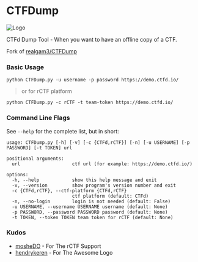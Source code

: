 # CTFDump
![Logo](https://github.com/hendrykeren/CTFDump/blob/master/assets/logo/250%20px.png)

CTFd Dump Tool - When you want to have an offline copy of a CTF.

Fork of [realgam3/CTFDump](https://github.com/realgam3/CTFDump)

### Basic Usage

`python CTFDump.py -u username -p password https://demo.ctfd.io/`

> or for rCTF platform

`python CTFDump.py -c rCTF -t team-token https://demo.ctfd.io/`

### Command Line Flags

See `--help` for the complete list, but in short:

```text
usage: CTFDump.py [-h] [-v] [-c {CTFd,rCTF}] [-n] [-u USERNAME] [-p PASSWORD] [-t TOKEN] url

positional arguments:
  url                   ctf url (for example: https://demo.ctfd.io/)

options:
  -h, --help            show this help message and exit
  -v, --version         show program's version number and exit
  -c {CTFd,rCTF}, --ctf-platform {CTFd,rCTF}
                        ctf platform (default: CTFd)
  -n, --no-login        login is not needed (default: False)
  -u USERNAME, --username USERNAME username (default: None)
  -p PASSWORD, --password PASSWORD password (default: None)
  -t TOKEN, --token TOKEN team token for rCTF (default: None)
```

### Kudos
* [mosheDO](https://github.com/mosheDO) - For The rCTF Support
* [hendrykeren](https://github.com/hendrykeren) - For The Awesome Logo
